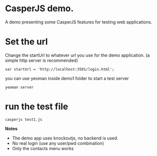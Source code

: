 # CasperJS demo.

A demo presenting some CasperJS features for testing web applications.


# Set the url

Change the startUrl to whatever url you use for the demo application. (a simple http server is recommended)

	
	var startUrl = 'http://localhost:3501/login.html';


you can use yeoman inside demo1 folder to start a test server

	yeoman server

# run the test file

	casperjs test1.js

**Notes**

* The demo app uses knockoutjs, no backend is used.
* No real login (use any user/pwd combination)
* Only the contacts menu works


